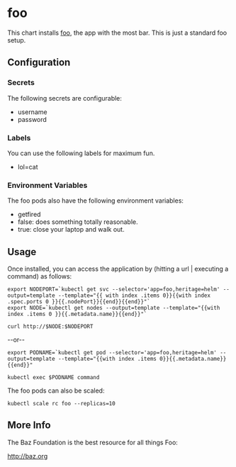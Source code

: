 # foo

This chart installs [foo](http://foo.io), the app with the most bar. This is just a standard foo setup.

## Configuration

<!-- this section is optional if there is nothing special about your config -->

### Secrets

The following secrets are configurable:

- username
- password

### Labels

You can use the following labels for maximum fun.

- lol=cat

### Environment Variables

The foo pods also have the following environment variables:

- getfired
- false: does something totally reasonable.
- true: close your laptop and walk out.

## Usage

Once installed, you can access the application by (hitting a url | executing a command) as follows:

```console
export NODEPORT=`kubectl get svc --selector='app=foo,heritage=helm' --output=template --template="{{ with index .items 0}}{{with index .spec.ports 0 }}{{.nodePort}}{{end}}{{end}}"`
export NODE=`kubectl get nodes --output=template --template="{{with index .items 0 }}{{.metadata.name}}{{end}}"`

curl http://$NODE:$NODEPORT
```

--or--

```console
export PODNAME=`kubectl get pod --selector='app=foo,heritage=helm' --output=template --template="{{with index .items 0}}{{.metadata.name}}{{end}}"

kubectl exec $PODNAME command
```

The foo pods can also be scaled:

```console
kubectl scale rc foo --replicas=10
```

## More Info

The Baz Foundation is the best resource for all things Foo:

http://baz.org
